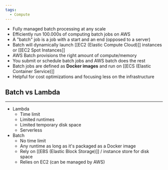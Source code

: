 ```yaml
---
tags:
  - Compute
---
```

- Fully managed batch processing at any scale
- Efficiently run 100.000s of computing batch jobs on AWS
- A "batch" job is a job with a start and an end (opposed to a server)
- Batch will dynamically launch [[EC2 (Elastic Compute Cloud)]] instances or [[EC2 Spot Instances]]
- AWS Batch provisions the right amount of compute/memory
- You submit or schedule batch jobs and AWS batch does the rest
- Batch jobs are defined as __Docker images__ and run on [[ECS (Elastic Container Service)]]
- Helpful for cost optimizations and focusing less on the infrastructure

## Batch vs Lambda
---
- Lambda
	- Time limit
	- Limited runtimes
	- Limited temporary disk space
	- Serverless
- Batch
	- No time limit
	- Any runtime as long as it's packaged as a Docker image
	- Rely on [[EBS (Elastic Block Storage)]] / instance store for disk space
	- Relies on EC2 (can be managed by AWS)
